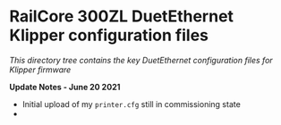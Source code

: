 # RailCore 300ZL DuetEthernet Klipper configuration files

*This directory tree contains the key DuetEthernet configuration files for Klipper firmware*

**Update Notes - June 20 2021**
- Initial upload of my `printer.cfg` still in commissioning state
-
